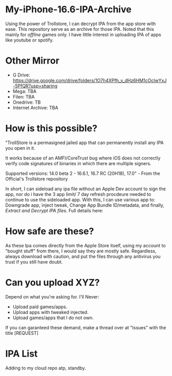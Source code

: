 # My-iPhone-16.6-IPA-Archive
Using the power of Trollstore, I can decrypt IPA from the app store with ease. This repository serve as an archive for those IPA.
Noted that this mainly for *offline* games only. I have little interest in uploading IPA of apps like youtube or spotify.

# Other Mirror
- G Drive: https://drive.google.com/drive/folders/1O7h4XPfh_v_dHz6HM1cOclwYxJ-5PfQR?usp=sharing
- Mega: TBA
- Filen: TBA
- Onedrive: TB
- Internet Archive: TBA

# How is this possible?
"TrollStore is a permasigned jailed app that can permanently install any IPA you open in it.

It works because of an AMFI/CoreTrust bug where iOS does not correctly verify code signatures of binaries in which there are multiple signers.

Supported versions: 14.0 beta 2 - 16.6.1, 16.7 RC (20H18), 17.0" - From the Official's Trollstore repository

In short, I can sideload any ipa file without an Apple Dev account to sign the app, nor do i have the 3 app limit/ 7 day refresh procdeure needed to continue to use the sideloaded app.
With this, I can use various app to: Downgrade app, inject tweak, Change App Bundle ID/metadata, and finally, *Extract and Decrypt IPA files*.
Full details here: 

# How safe are these?
As these Ipa comes directly from the Apple Store itself, using my account to "bought stuff" from there, I would say they are mostly safe. Regardless, always download with caution, and put the files through any antivirus you trust if you still have doubt.

# Can you upload XYZ?
Depend on what you're asking for. I'll Never:
- Upload paid games/apps.
- Upload apps with tweaked injected.
- Upload games/apps that I do not own.

If you can garanteed these demand, make a thread over at "Issues" with the title [REQUEST] 

# IPA List
Adding to my cloud repo atp, standby.

